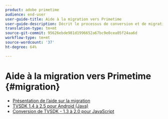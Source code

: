 ```yaml
---
product: adobe primetime
audience: end-user
user-guide-title: Aide à la migration vers Primetime
user-guide-description: Décrit le processus de conversion et de migration permettant de passer de la suite Primetime TVSDK existante à la suite de nouvelle génération.
translation-type: tm+mt
source-git-commit: 95626ebde981d1996652a67bc9e0cea05f24aa6d
workflow-type: tm+mt
source-wordcount: '37'
ht-degree: 64%

---
```



# Aide à la migration vers Primetime  {#migration}

+ [Présentation de l’aide sur la migration](home.md)
+ [TVSDK 1.4 à 2.5 pour Android (Java)](tvsdk-14-25-android.md)
+ [Conversion de TVSDK - 1.3 à 2.0 pour JavaScript](tvsdk-13-to-20-for-javascript.md)
